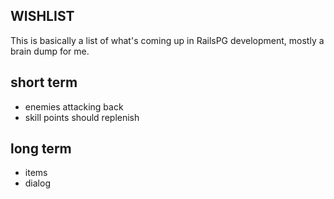 WISHLIST
--------

This is basically a list of what's coming up in RailsPG development, mostly a brain dump for me.

short term
----------

* enemies attacking back
* skill points should replenish

long term
---------

* items
* dialog
